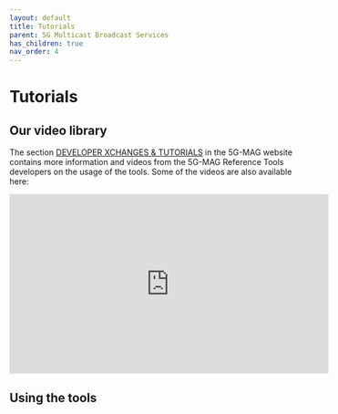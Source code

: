 ```yaml
---
layout: default
title: Tutorials
parent: 5G Multicast Broadcast Services
has_children: true
nav_order: 4
---
```


# Tutorials

## Our video library
The section [DEVELOPER XCHANGES & TUTORIALS](https://www.5g-mag.com/tutorials) in the 5G-MAG website contains more information and videos from the 5G-MAG Reference Tools developers on the usage of the tools. Some of the videos are also available here:

<iframe width="560" height="315" src="https://www.youtube.com/watch?v=eNbC3QORnK8&list=PLFqKJZ78_IWXSCsSEKeyAay10luuVF9io&pp=gAQBiAQB" title="YouTube video player" frameborder="0" allow="accelerometer; autoplay; clipboard-write; encrypted-media; gyroscope; picture-in-picture; web-share" referrerpolicy="strict-origin-when-cross-origin" allowfullscreen></iframe>

## Using the tools
